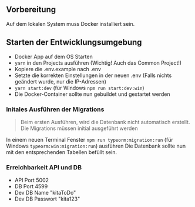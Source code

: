 ## Vorbereitung

Auf dem lokalen System muss Docker installiert sein.

## Starten der Entwicklungsumgebung

- Docker App auf dem OS Starten
- `yarn` in den Projects ausführen (Wichtig! Auch das Common Project!)
- Kopiere die .env.example nach .env
- Setzte die korrekten Einstellungen in der neuen .env (Falls nichts geändert wurde, nur die IP-Adressen)
- `yarn start:dev` (für Windows `npm run start:dev:win`)
- Die Docker-Container sollte nun gebuildet und gestartet werden

### Initales Ausführen der Migrations

> Beim ersten Ausführen, wird die Datenbank nicht automatisch erstellt. Die Migrations müssen initial ausgeführt werden

In einem neuen Terminal Fenster `npm run typeorm:migration:run` (für Windows `typeorm:win:migration:run`) ausführen
Die Datenbank sollte nun mit den entsprechenden Tabellen befüllt sein.

### Erreichbarkeit API und DB

- API Port 5002
- DB Port 4599
- Dev DB Name "kitaToDo"
- Dev DB Passwort "kita123"
